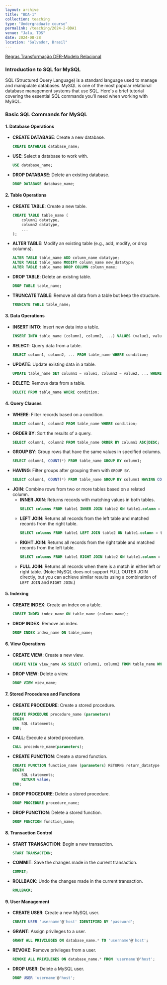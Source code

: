 ```yaml
---
layout: archive
title: "BDA-1"
collection: teaching
type: "Undergraduate course"
permalink: /teaching/2024-2-BDA1
venue: "Jala, TDS"
date: 2024-08-28
location: "Salvador, Brasil"
---
```

[Regras Transformação DER-Modelo Relacional](/teaching/)

### Introduction to SQL for MySQL

SQL (Structured Query Language) is a standard language used to manage and manipulate databases. MySQL is one of the most popular relational database management systems that use SQL. Here's a brief tutorial covering the essential SQL commands you'll need when working with MySQL.

### Basic SQL Commands for MySQL

#### 1. **Database Operations**
   - **CREATE DATABASE**: Create a new database.
     ```sql
     CREATE DATABASE database_name;
     ```
   - **USE**: Select a database to work with.
     ```sql
     USE database_name;
     ```
   - **DROP DATABASE**: Delete an existing database.
     ```sql
     DROP DATABASE database_name;
     ```

#### 2. **Table Operations**
   - **CREATE TABLE**: Create a new table.
     ```sql
     CREATE TABLE table_name (
         column1 datatype,
         column2 datatype,
         ...
     );
     ```
   - **ALTER TABLE**: Modify an existing table (e.g., add, modify, or drop columns).
     ```sql
     ALTER TABLE table_name ADD column_name datatype;
     ALTER TABLE table_name MODIFY column_name new_datatype;
     ALTER TABLE table_name DROP COLUMN column_name;
     ```
   - **DROP TABLE**: Delete an existing table.
     ```sql
     DROP TABLE table_name;
     ```
   - **TRUNCATE TABLE**: Remove all data from a table but keep the structure.
     ```sql
     TRUNCATE TABLE table_name;
     ```

#### 3. **Data Operations**
   - **INSERT INTO**: Insert new data into a table.
     ```sql
     INSERT INTO table_name (column1, column2, ...) VALUES (value1, value2, ...);
     ```
   - **SELECT**: Query data from a table.
     ```sql
     SELECT column1, column2, ... FROM table_name WHERE condition;
     ```
   - **UPDATE**: Update existing data in a table.
     ```sql
     UPDATE table_name SET column1 = value1, column2 = value2, ... WHERE condition;
     ```
   - **DELETE**: Remove data from a table.
     ```sql
     DELETE FROM table_name WHERE condition;
     ```

#### 4. **Query Clauses**
   - **WHERE**: Filter records based on a condition.
     ```sql
     SELECT column1, column2 FROM table_name WHERE condition;
     ```
   - **ORDER BY**: Sort the results of a query.
     ```sql
     SELECT column1, column2 FROM table_name ORDER BY column1 ASC|DESC;
     ```
   - **GROUP BY**: Group rows that have the same values in specified columns.
     ```sql
     SELECT column1, COUNT(*) FROM table_name GROUP BY column1;
     ```
   - **HAVING**: Filter groups after grouping them with `GROUP BY`.
     ```sql
     SELECT column1, COUNT(*) FROM table_name GROUP BY column1 HAVING COUNT(*) > 1;
     ```
   - **JOIN**: Combine rows from two or more tables based on a related column.
     - **INNER JOIN**: Returns records with matching values in both tables.
       ```sql
       SELECT columns FROM table1 INNER JOIN table2 ON table1.column = table2.column;
       ```
     - **LEFT JOIN**: Returns all records from the left table and matched records from the right table.
       ```sql
       SELECT columns FROM table1 LEFT JOIN table2 ON table1.column = table2.column;
       ```
     - **RIGHT JOIN**: Returns all records from the right table and matched records from the left table.
       ```sql
       SELECT columns FROM table1 RIGHT JOIN table2 ON table1.column = table2.column;
       ```
     - **FULL JOIN**: Returns all records when there is a match in either left or right table.
       (Note: MySQL does not support FULL OUTER JOIN directly, but you can achieve similar results using a combination of `LEFT JOIN` and `RIGHT JOIN`.)

#### 5. **Indexing**
   - **CREATE INDEX**: Create an index on a table.
     ```sql
     CREATE INDEX index_name ON table_name (column_name);
     ```
   - **DROP INDEX**: Remove an index.
     ```sql
     DROP INDEX index_name ON table_name;
     ```

#### 6. **View Operations**
   - **CREATE VIEW**: Create a new view.
     ```sql
     CREATE VIEW view_name AS SELECT column1, column2 FROM table_name WHERE condition;
     ```
   - **DROP VIEW**: Delete a view.
     ```sql
     DROP VIEW view_name;
     ```

#### 7. **Stored Procedures and Functions**
   - **CREATE PROCEDURE**: Create a stored procedure.
     ```sql
     CREATE PROCEDURE procedure_name (parameters)
     BEGIN
         SQL statements;
     END;
     ```
   - **CALL**: Execute a stored procedure.
     ```sql
     CALL procedure_name(parameters);
     ```
   - **CREATE FUNCTION**: Create a stored function.
     ```sql
     CREATE FUNCTION function_name (parameters) RETURNS return_datatype
     BEGIN
         SQL statements;
         RETURN value;
     END;
     ```
   - **DROP PROCEDURE**: Delete a stored procedure.
     ```sql
     DROP PROCEDURE procedure_name;
     ```
   - **DROP FUNCTION**: Delete a stored function.
     ```sql
     DROP FUNCTION function_name;
     ```

#### 8. **Transaction Control**
   - **START TRANSACTION**: Begin a new transaction.
     ```sql
     START TRANSACTION;
     ```
   - **COMMIT**: Save the changes made in the current transaction.
     ```sql
     COMMIT;
     ```
   - **ROLLBACK**: Undo the changes made in the current transaction.
     ```sql
     ROLLBACK;
     ```

#### 9. **User Management**
   - **CREATE USER**: Create a new MySQL user.
     ```sql
     CREATE USER 'username'@'host' IDENTIFIED BY 'password';
     ```
   - **GRANT**: Assign privileges to a user.
     ```sql
     GRANT ALL PRIVILEGES ON database_name.* TO 'username'@'host';
     ```
   - **REVOKE**: Remove privileges from a user.
     ```sql
     REVOKE ALL PRIVILEGES ON database_name.* FROM 'username'@'host';
     ```
   - **DROP USER**: Delete a MySQL user.
     ```sql
     DROP USER 'username'@'host';
     ```
